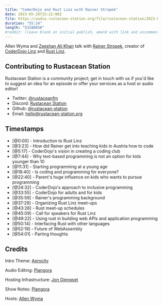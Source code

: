 ```yaml
---
title: "CoderDojo and Rust Linz with Rainer Stropek"
date: 2023-05-26T15:22:00Z
file: https://audio.rustacean-station.org/file/rustacean-station/2023-05-26-rainer-stropek.mp3
duration: "55:24"
length: "53188650"
#reddit: (leave blank on initial publish, amend with link and uncomment this line after Reddit thread has been posted)
---
```


Allen Wyma and [Zeeshan Ali Khan](https://www.linkedin.com/in/zeenix/) talk with [Rainer Stropek](https://github.com/rstropek), creator of [CoderDojo Linz](https://linz.coderdojo.net/) and [Rust Linz](https://rust-linz.at/).

## Contributing to Rustacean Station

Rustacean Station is a community project; get in touch with us if you'd like to suggest an idea for an episode or offer your services as a host or audio editor!

- Twitter: [@rustaceanfm](https://twitter.com/rustaceanfm)
- Discord: [Rustacean Station](https://discord.gg/cHc3Gyc)
- Github: [@rustacean-station](https://github.com/rustacean-station/)
- Email: [hello@rustacean-station.org](mailto:hello@rustacean-station.org)

## Timestamps

- [@0:00] - Introduction to Rust Linz
- [@3:23] - How did Rainer get into teaching kids in Austria how to code
- [@5:17] - CoderDojo's vision in creating a coding club
- [@7:44] - Why text-based programming is not an option for kids younger than 10
- [@11:31] - Starting programming at a young age
- [@18:40] - Is coding and programming for everyone?
- [@22:40] - Parent's huge influence on kids who wants to pursue programming
- [@24:32] - CoderDojo's approach to inclusive programming
- [@33:55] - CoderDojo for adults and for kids
- [@35:59] - Rainer's programming background
- [@37:29] - Organizing Rust Linz meet-ups
- [@43:26] - Rust meet-up schedules
- [@45:09] - Call for speakers for Rust Linz
- [@49:22] - Using rust in building web APIs and application programming
- [@50:14] - Interfacing Rust with other languages
- [@52:19] - Future of WebAssembly
- [@54:01] - Parting thoughts

## Credits

Intro Theme: [Aerocity](https://twitter.com/AerocityMusic)

Audio Editing: [Plangora](https://twitter.com/plangora)

Hosting Infrastructure: [Jon Gjengset](https://twitter.com/jonhoo/)

Show Notes: [Plangora](https://twitter.com/plangora)

Hosts: [Allen Wyma](https://twitter.com/allenwyma)
